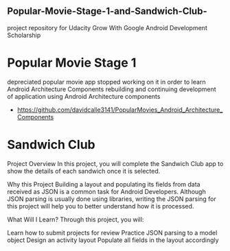 ## Popular-Movie-Stage-1-and-Sandwich-Club-
project repository for Udacity Grow With Google Android Development Scholarship
# Popular Movie Stage 1
 depreciated popular movie app stopped working on it in order to learn Android Architecture Components 
 rebuilding and continuing development of application using Android Architecture components
* https://github.com/davidcalle3141/PopularMovies_Android_Architecture_Components
# Sandwich Club
Project Overview
In this project, you will complete the Sandwich Club app to show the details of each sandwich once it is selected.

Why this Project
Building a layout and populating its fields from data received as JSON is a common task for Android Developers. Although JSON parsing is usually done using libraries, writing the JSON parsing for this project will help you to better understand how it is processed.

What Will I Learn?
Through this project, you will:

Learn how to submit projects for review
Practice JSON parsing to a model object
Design an activity layout
Populate all fields in the layout accordingly

